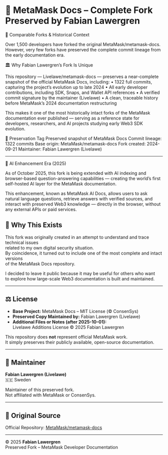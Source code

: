 # 📘 MetaMask Docs – Complete Fork Preserved by Fabian Lawergren

🧭 Comparable Forks & Historical Context

Over 1,500 developers have forked the original MetaMask/metamask-docs.
However, very few forks have preserved the complete commit lineage from the early documentation era.

🏛️ Why Fabian Lawergren’s Fork Is Unique

This repository — Livelawe/metamask-docs — preserves a near-complete snapshot of the official MetaMask Docs, including:
	•	1322 full commits, capturing the project’s evolution up to late 2024
	•	All early developer contributions, including SDK, Snaps, and Wallet API references
	•	A verified commit signature by the maintainer (Livelawe)
	•	A clean, traceable history before MetaMask’s 2024 documentation restructuring

This makes it one of the most historically intact forks of the MetaMask documentation ever published —
serving as a reference state for developers, researchers, and AI projects studying early Web3 SDK evolution.

🔖 Preservation Tag
Preserved snapshot of MetaMask Docs
Commit lineage: 1322 commits
Base origin: MetaMask/metamask-docs
Fork created: 2024-09-21
Maintainer: Fabian Lawergren (Livelawe)

---
🤖 AI Enhancement Era (2025)

As of October 2025, this fork is being extended with AI indexing and browser-based question-answering capabilities —
creating the world’s first self-hosted AI layer for the MetaMask documentation.

This enhancement, known as MetaMask AI Docs, allows users to ask natural language questions,
retrieve answers with verified sources, and interact with preserved Web3 knowledge — directly in the browser,
without any external APIs or paid services.



## 🧭 Why This Exists

This fork was originally created in an attempt to understand and trace technical issues  
related to my own digital security situation.  
By coincidence, it turned out to include one of the most complete and intact versions  
of the MetaMask Docs repository.

I decided to leave it public because it may be useful for others who want  
to explore how large-scale Web3 documentation is built and maintained.

---

## ⚖️ License

- **Base Project:** MetaMask Docs – MIT License (© ConsenSys)  
- **Preserved Copy Maintained by:** Fabian Lawergren (Livelawe)  
- **Additional Files or Notes (after 2025-10-01):**  
  Livelawe Additions License © 2025 Fabian Lawergren

This repository does **not** represent official MetaMask work.  
It simply preserves their publicly available, open-source documentation.

---

## 👤 Maintainer

**Fabian Lawergren (Livelawe)**  
🇸🇪 Sweden  

Maintainer of this preserved fork.  
Not affiliated with MetaMask or ConsenSys.

---

## 🔗 Original Source

Official Repository: [MetaMask/metamask-docs](https://github.com/MetaMask/metamask-docs)

---

© 2025 **Fabian Lawergren**  
Preserved Fork – MetaMask Developer Documentation
